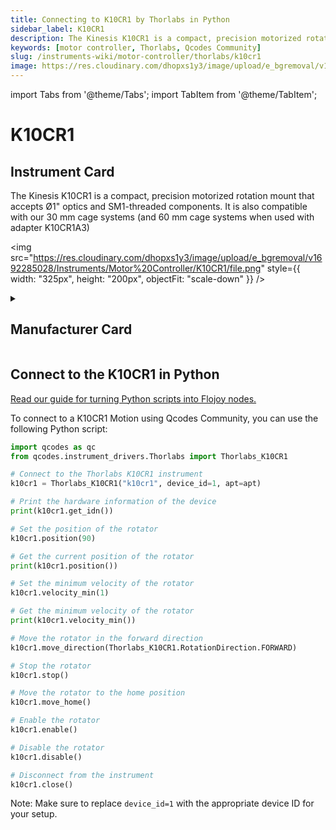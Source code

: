 ```yaml
---
title: Connecting to K10CR1 by Thorlabs in Python
sidebar_label: K10CR1
description: The Kinesis K10CR1 is a compact, precision motorized rotation mount that acceptsØ1" optics and SM1-threaded components. It is also compatible with our 30 mm cagesystems (and 60 mm cage systems when used with adapter K10CR1A3)
keywords: [motor controller, Thorlabs, Qcodes Community]
slug: /instruments-wiki/motor-controller/thorlabs/k10cr1
image: https://res.cloudinary.com/dhopxs1y3/image/upload/e_bgremoval/v1692285028/Instruments/Motor%20Controller/K10CR1/file.png
---
```


import Tabs from '@theme/Tabs';
import TabItem from '@theme/TabItem';

# K10CR1

## Instrument Card

<div className="flex">

<div>

The Kinesis K10CR1 is a compact, precision motorized rotation mount that accepts
Ø1" optics and SM1-threaded components. It is also compatible with our 30 mm cage
systems (and 60 mm cage systems when used with adapter K10CR1A3)

</div>

<img src="https://res.cloudinary.com/dhopxs1y3/image/upload/e_bgremoval/v1692285028/Instruments/Motor%20Controller/K10CR1/file.png" style={{ width: "325px", height: "200px", objectFit: "scale-down" }} />

</div>

<details>
<summary><h2>Manufacturer Card</h2></summary>

<img src="https://res.cloudinary.com/dhopxs1y3/image/upload/e_bgremoval/v1692126009/Instruments/Vendor%20Logos/Thorlabs.png" style={{ width: "100%", height: "170px",objectFit: "scale-down" }} />

Thorlabs, Inc. is an American privately held optical equipment company headquartered in Newton, New Jersey. The company was founded in 1989 by Alex Cable, who serves as its current president and CEO. As of 2018, Thorlabs has annual sales of approximately $500 million. <a href="https://www.thorlabs.com/">Website</a>.

<ul>
  <li>Headquarters: USA</li>
  <li>Yearly Revenue (millions, USD): 550.0</li>
</ul>
</details>

## Connect to the K10CR1 in Python

[Read our guide for turning Python scripts into Flojoy nodes.](https://docs.flojoy.ai/custom-nodes/creating-custom-node/)
<Tabs>
<TabItem value="Qcodes Community" label="Qcodes Community">

To connect to a K10CR1 Motion using Qcodes Community, you can use the following Python script:

```python
import qcodes as qc
from qcodes.instrument_drivers.Thorlabs import Thorlabs_K10CR1

# Connect to the Thorlabs K10CR1 instrument
k10cr1 = Thorlabs_K10CR1("k10cr1", device_id=1, apt=apt)

# Print the hardware information of the device
print(k10cr1.get_idn())

# Set the position of the rotator
k10cr1.position(90)

# Get the current position of the rotator
print(k10cr1.position())

# Set the minimum velocity of the rotator
k10cr1.velocity_min(1)

# Get the minimum velocity of the rotator
print(k10cr1.velocity_min())

# Move the rotator in the forward direction
k10cr1.move_direction(Thorlabs_K10CR1.RotationDirection.FORWARD)

# Stop the rotator
k10cr1.stop()

# Move the rotator to the home position
k10cr1.move_home()

# Enable the rotator
k10cr1.enable()

# Disable the rotator
k10cr1.disable()

# Disconnect from the instrument
k10cr1.close()
```

Note: Make sure to replace `device_id=1` with the appropriate device ID for your setup.

</TabItem>
</Tabs>